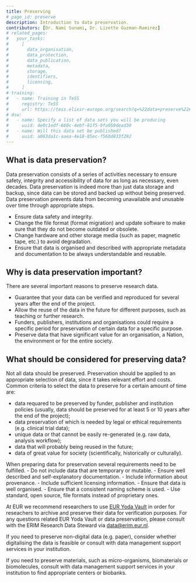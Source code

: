 ```yaml
---
title: Preserving
# page_id: preserve
description: Introduction to data preservation.
contributors: [Dr. Nami Sunami, Dr. Lizette Guzman-Ramirez]
# related_pages:
#   your_tasks:
#     [
#       data_organisation,
#       data_protection,
#       data_publication,
#       metadata,
#       storage,
#       identifiers,
#       licensing,
#     ]
# training:
#   - name: Training in TeSS
#     registry: TeSS
#     url: https://tess.elixir-europe.org/search?q=%22data+preserve%22#materials
# dsw:
#   - name: Specify a list of data sets you will be producing
#     uuid: 4e0c1edf-660c-4ebf-81f5-9fa959dead30
#   - name: Will this data set be published?
#     uuid: a063da1c-aaea-4e18-85ec-f560d833f292
---
```


## What is data preservation?

Data preservation consists of a series of activities necessary to ensure safety, integrity and accessibility of data for as long as necessary, even decades. Data preservation is indeed more than just data storage and backup, since data can be stored and backed up without being preserved. Data preservation prevents data from becoming unavailable and unusable over time through appropriate steps.

- Ensure data safety and integrity.
- Change the file format (format migration) and update software to make sure that they do not become outdated or obsolete.
- Change hardware and other storage media (such as paper, magnetic tape, etc.) to avoid degradation.
- Ensure that data is organised and described with appropriate metadata and documentation to be always understandable and reusable.

## Why is data preservation important?

There are several important reasons to preserve research data.

- Guarantee that your data can be verified and reproduced for several years after the end of the project.
- Allow the reuse of the data in the future for different purposes, such as teaching or further research.
- Funders, publishers, institutions and organisations could require a specific period for preservation of certain data for a specific purpose.
- Preserve data that have significant value for an organisation, a Nation, the environment or for the entire society.

## What should be considered for preserving data?

Not all data should be preserved. Preservation should be applied to an appropriate selection of data, since it takes relevant effort and costs. Common criteria to select the data to preserve for a certain amount of time are:

- data requared to be preserved by funder, publisher and institution policies (usually, data should be preserved for at least 5 or 10 years after the end of the project);
- data preservation of which is needed by legal or ethical requirements (e.g. clinical trial data);
- unique data or that cannot be easily re-generated (e.g. raw data, analysis workflow);
- data that will probably being reused in the future;
- data of great value for society (scientifically, historically or culturally).

<!-- Data preservation must be done by experts and dedicated services. Preservation of digital information requires planning, policies, resources (time, funds, people) as well as the right technology to ensure that the data stays functional and that it can be accessed (see [ISO Standards for quality, preservation and integrity of information](https://www.iso.org/committee/53666/x/catalogue/)). Hence, special long term data repositories should be used for digital preservation, where the data is actively maintained and information integrity is monitored. Therefore, it is best to consider different options.

- Contact the IT department or the library or the data center of your institution.
- Check if national services are available.
- Choose trustworthy research data repositories or deposition databases, based on your data type. Repositories could be publicly accessible and allow you to also publish your data. --!>

When preparing data for preservation several requirements need to be fulfilled.

- Do not include data that are temporary or mutable.
- Ensure well described and self-explanatory documentation.
- Include information about provenance.
- Include sufficient licensing information.
- Ensure that data is well organised.
- Ensure that a consistent naming scheme is used.
- Use standard, open source, file formats instead of proprietary ones.

<!-- ERIM specific info (begin)-->

At EUR we recommend researchers to use [EUR Yoda Vault](https://eur.nl/en/data-archiving-eur-yoda-vault) in order for reseachers to archive and preserve their data for verification purposes. 
For any questions related EUR Yoda Vault or data preservation, please consult with the ERIM Research Data Steward via <data@erim.eur.nl>. 

<!-- ERIM specific info (end) -->

If you need to preserve non-digital data (e.g. paper), consider whether digitalising the data is feasible or consult with data management support services in your institution.

If you need to preserve materials, such as micro-organisms, biomaterials or biomolecules, consult with data management support services in your institution to find appropriate centers or biobanks.
